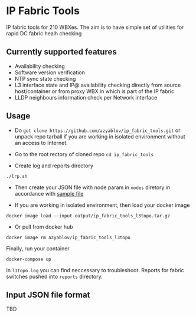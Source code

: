 # IP Fabric Tools
IP fabric tools for 210 WBXes.
The aim is to have simple set of utilities for rapid DC fabric healh checking
  

## Currently supported features

* Availability checking
* Software version verification
* NTP sync state checking
* L3 interface state and IP@ availability checking directly from source host/container or from proxy WBX in which is part of the IP fabric
* LLDP neighbours information check per Network interface


## Usage

* Do `got clone https://github.com/azyablov/ip_fabric_tools.git`
or unpack repo tarball if you are working in isolated environment without an access to Internet.

* Go to the root rectory of cloned repo `cd ip_fabric_tools`

* Create log and reports directory
```shell script
./lrp.sh
```

* Then create your JSON file with node param in `nodes` diretory in accordance with [sample file](nodes/input_sample.json)

* If you are working in isolated environment, then load your docker image  
```shell script
docker image load --input output/ip_fabric_tools_l3topo.tar.gz
```
* Or pull from docker hub
```shell script
docker image rm azyablov/ip_fabric_tools_l3topo
```

Finally, run your container

```shell script
docker-compose up
```

In `l3topo.log` you can find neccessary to troubleshoot.
Reports for fabric switches pushed into `reports` directory.

## Input JSON file format 

TBD